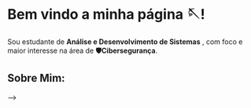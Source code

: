 <h1>Bem vindo a minha página 🪡!</h1>

Sou estudante de <strong>Análise e Desenvolvimento de Sistemas</strong> , com foco e maior interesse na área de <strong>🛡️Cibersegurança</strong>.

## Sobre Mim:



-->
